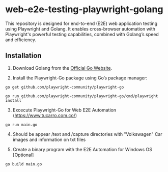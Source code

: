 # web-e2e-testing-playwright-golang
This repository is designed for end-to-end (E2E) web application testing using Playwright and Golang. It enables cross-browser automation with Playwright's powerful testing capabilities, combined with Golang’s speed and efficiency.

## Installation

1. Download Golang from the [Official Go Website](https://go.dev/dl/).

2. Install the Playwright-Go package using Go’s package manager:

```
go get github.com/playwright-community/playwright-go
```
```
go run github.com/playwright-community/playwright-go/cmd/playwright install
```

3. Excecute Playwright-Go for Web E2E Automation (https://www.tucarro.com.co/)

```
go run main.go
```

4. Should be appear /text and /capture directories with "Volkswagen" Car images and information on txt files

5. Create a binary program with the E2E Automation for Windows OS [Optional]

```
go build main.go
```